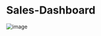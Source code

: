 # Sales-Dashboard

![image](https://github.com/harshshukla07/Sales-Dashboard/assets/107511647/5746844f-ac9e-40e9-9ad3-51c330b6ec23)
